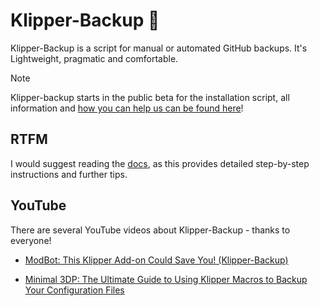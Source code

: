 # Klipper-Backup 💾
Klipper-Backup is a script for manual or automated GitHub backups. It's Lightweight, pragmatic and comfortable.

> [!NOTE]  
> Klipper-backup starts in the public beta for the installation script, all information and [how you can help us can be found here](https://github.com/Staubgeborener/klipper-backup/discussions/93)!

## RTFM
I would suggest reading the [docs](https://staubgeborener.github.io/klipper-backup), as this provides detailed step-by-step instructions and further tips.

## YouTube
There are several YouTube videos about Klipper-Backup - thanks to everyone!

* [ModBot: This Klipper Add-on Could Save You! (Klipper-Backup)](https://www.youtube.com/watch?v=47qV9BE2n_Y)

* [Minimal 3DP: The Ultimate Guide to Using Klipper Macros to Backup Your Configuration Files](https://www.youtube.com/watch?v=J4_dlCtZY48)
